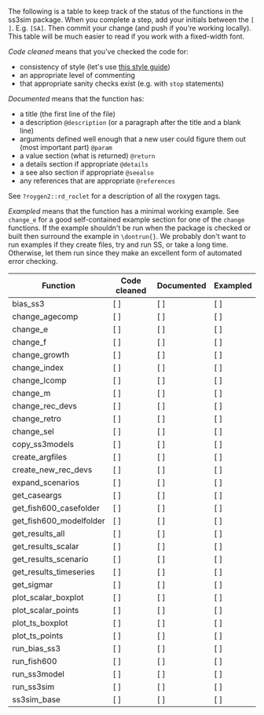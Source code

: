 The following is a table to keep track of the status of the functions in the
ss3sim package. When you complete a step, add your initials between the `[ ]`.
E.g. `[SA]`. Then commit your change (and push if you're working locally). This
table will be much easier to read if you work with a fixed-width font.

*Code cleaned* means that you've checked the code for:

- consistency of style (let's use [this style guide](http://adv-r.had.co.nz/Style.html))
- an appropriate level of commenting
- that appropriate sanity checks exist (e.g. with `stop` statements)

*Documented* means that the function has:

- a title (the first line of the file)
- a description `@description` (or a paragraph after the title and a blank
  line)
- arguments defined well enough that a new user could figure them out (most
  important part) `@param`
- a value section (what is returned) `@return`
- a details section if appropriate `@details`
- a see also section if appropriate `@seealso`
- any references that are appropriate `@references`

See `?roygen2::rd_roclet` for a description of all the roxygen tags.

*Exampled* means that the function has a minimal working example. See
`change_e` for a good self-contained example section for one of the `change`
functions. If the example shouldn't be run when the package is checked or built
then surround the example in `\dontrun{}`. We probably don't want to run
examples if they create files, try and run SS, or take a long time. Otherwise,
let them run since they make an excellent form of automated error checking.


Function                | Code cleaned  | Documented    | Exampled
----------------------- | ------------- | ------------  | --------
bias_ss3                |  [ ]          |  [ ]          |  [ ]
change_agecomp          |  [ ]          |  [ ]          |  [ ]
change_e                |  [ ]          |  [ ]          |  [ ]
change_f                |  [ ]          |  [ ]          |  [ ]
change_growth           |  [ ]          |  [ ]          |  [ ]
change_index            |  [ ]          |  [ ]          |  [ ]
change_lcomp            |  [ ]          |  [ ]          |  [ ]
change_m                |  [ ]          |  [ ]          |  [ ]
change_rec_devs         |  [ ]          |  [ ]          |  [ ]
change_retro            |  [ ]          |  [ ]          |  [ ]
change_sel              |  [ ]          |  [ ]          |  [ ]
copy_ss3models          |  [ ]          |  [ ]          |  [ ]
create_argfiles         |  [ ]          |  [ ]          |  [ ]
create_new_rec_devs     |  [ ]          |  [ ]          |  [ ]
expand_scenarios        |  [ ]          |  [ ]          |  [ ]
get_caseargs            |  [ ]          |  [ ]          |  [ ]
get_fish600_casefolder  |  [ ]          |  [ ]          |  [ ]
get_fish600_modelfolder |  [ ]          |  [ ]          |  [ ]
get_results_all         |  [ ]          |  [ ]          |  [ ]
get_results_scalar      |  [ ]          |  [ ]          |  [ ]
get_results_scenario    |  [ ]          |  [ ]          |  [ ]
get_results_timeseries  |  [ ]          |  [ ]          |  [ ]
get_sigmar              |  [ ]          |  [ ]          |  [ ]
plot_scalar_boxplot     |  [ ]          |  [ ]          |  [ ]
plot_scalar_points      |  [ ]          |  [ ]          |  [ ]
plot_ts_boxplot         |  [ ]          |  [ ]          |  [ ]
plot_ts_points          |  [ ]          |  [ ]          |  [ ]
run_bias_ss3            |  [ ]          |  [ ]          |  [ ]
run_fish600             |  [ ]          |  [ ]          |  [ ]
run_ss3model            |  [ ]          |  [ ]          |  [ ]
run_ss3sim              |  [ ]          |  [ ]          |  [ ]
ss3sim_base             |  [ ]          |  [ ]          |  [ ]
